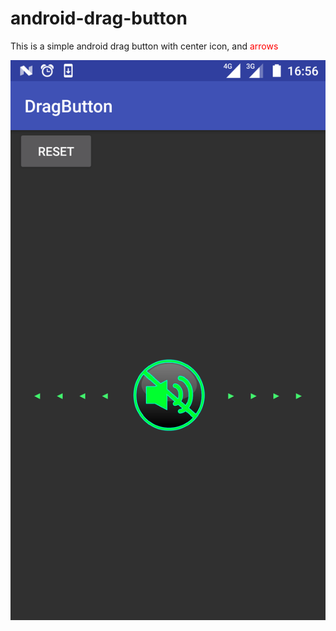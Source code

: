 # android-drag-button
This is a simple android drag button with center icon, and <span style="color:red">arrows</span>

<img src="https://raw.githubusercontent.com/milindaaruna/android-drag-button/master/Screenshots/Screenshot_20170926-165609.png"/>
